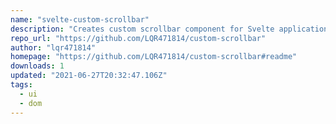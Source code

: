 ```yaml
---
name: "svelte-custom-scrollbar"
description: "Creates custom scrollbar component for Svelte applications."
repo_url: "https://github.com/LQR471814/custom-scrollbar"
author: "lqr471814"
homepage: "https://github.com/LQR471814/custom-scrollbar#readme"
downloads: 1
updated: "2021-06-27T20:32:47.106Z"
tags: 
  - ui
  - dom
---
```

